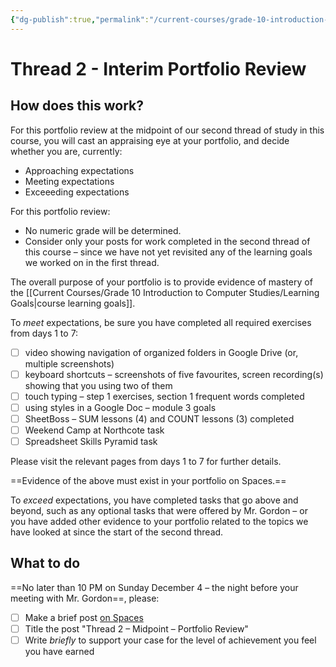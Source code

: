 ```yaml
---
{"dg-publish":true,"permalink":"/current-courses/grade-10-introduction-to-computer-studies/portfolios/thread-2-interim-portfolio-review/","dgHomeLink":false}
---
```


# Thread 2 - Interim Portfolio Review
## How does this work?
For this portfolio review at the midpoint of our second thread of study in this course, you will cast an appraising eye at your portfolio, and decide whether you are, currently:

- Approaching expectations
- Meeting expectations
- Exceeeding expectations

For this portfolio review:

- No numeric grade will be determined.
- Consider only your posts for work completed in the second thread of this course – since we have not yet revisited any of the learning goals we worked on in the first thread.

The overall purpose of your portfolio is to provide evidence of mastery of the [[Current Courses/Grade 10 Introduction to Computer Studies/Learning Goals|course learning goals]].

To *meet* expectations, be sure you have completed all required exercises from days 1 to 7:

- [ ] video showing navigation of organized folders in Google Drive (or, multiple screenshots)
- [ ] keyboard shortcuts – screenshots of five favourites, screen recording(s) showing that you using two of them
- [ ] touch typing – step 1 exercises, section 1 frequent words completed
- [ ] using styles in a Google Doc – module 3 goals
- [ ] SheetBoss – SUM lessons (4) and COUNT lessons (3) completed
- [ ] Weekend Camp at Northcote task
- [ ] Spreadsheet Skills Pyramid task

Please visit the relevant pages from days 1 to 7 for further details.

==Evidence of the above must exist in your portfolio on Spaces.==

To *exceed* expectations, you have completed tasks that go above and beyond, such as any optional tasks that were offered by Mr. Gordon – or you have added other evidence to your portfolio related to the topics we have looked at since the start of the second thread.

## What to do
==No later than 10 PM on Sunday December 4 – the night before your meeting with Mr. Gordon==, please:
- [ ] Make a brief post [on Spaces](https://ca.spacesedu.com/)
- [ ] Title the post "Thread 2 – Midpoint – Portfolio Review"
- [ ] Write *briefly* to support your case for the level of achievement you feel you have earned